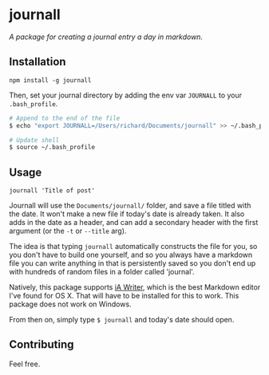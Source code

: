 journall
========

*A package for creating a journal entry a day in markdown.*

## Installation

`npm install -g journall`

Then, set your journal directory by adding the env var `JOURNALL` to your `.bash_profile`.

```sh
# Append to the end of the file
$ echo "export JOURNALL=/Users/richard/Documents/journall" >> ~/.bash_profile

# Update shell
$ source ~/.bash_profile
```

## Usage

`journall 'Title of post'`

Journall will use the `Documents/journall/` folder, and save a file titled with the date. It won't make a new file if today's date is already taken. It also adds in the date as a header, and can add a secondary header with the first argument (or the `-t` or `--title` arg).

The idea is that typing `journall` automatically constructs the file for you, so you don't have to build one yourself, and so you always have a markdown file you can write anything in that is persistently saved so you don't end up with hundreds of random files in a folder called 'journal'.

Natively, this package supports [iA Writer](http://www.iawriter.com/mac/), which is the best Markdown editor I've found for OS X. That will have to be installed for this to work. This package does not work on Windows. 

From then on, simply type `$ journall` and today's date should open.

## Contributing

Feel free. 

